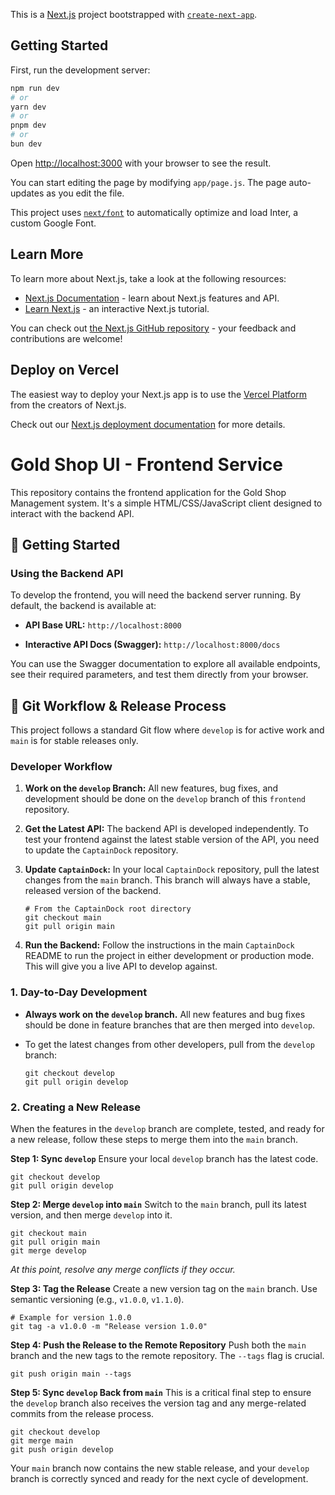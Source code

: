 This is a [Next.js](https://nextjs.org/) project bootstrapped with [`create-next-app`](https://github.com/vercel/next.js/tree/canary/packages/create-next-app).

## Getting Started

First, run the development server:

```bash
npm run dev
# or
yarn dev
# or
pnpm dev
# or
bun dev
```

Open [http://localhost:3000](http://localhost:3000) with your browser to see the result.

You can start editing the page by modifying `app/page.js`. The page auto-updates as you edit the file.

This project uses [`next/font`](https://nextjs.org/docs/basic-features/font-optimization) to automatically optimize and load Inter, a custom Google Font.

## Learn More

To learn more about Next.js, take a look at the following resources:

- [Next.js Documentation](https://nextjs.org/docs) - learn about Next.js features and API.
- [Learn Next.js](https://nextjs.org/learn) - an interactive Next.js tutorial.

You can check out [the Next.js GitHub repository](https://github.com/vercel/next.js/) - your feedback and contributions are welcome!

## Deploy on Vercel

The easiest way to deploy your Next.js app is to use the [Vercel Platform](https://vercel.com/new?utm_medium=default-template&filter=next.js&utm_source=create-next-app&utm_campaign=create-next-app-readme) from the creators of Next.js.

Check out our [Next.js deployment documentation](https://nextjs.org/docs/deployment) for more details.


# Gold Shop UI - Frontend Service

This repository contains the frontend application for the Gold Shop Management system. It's a simple HTML/CSS/JavaScript client designed to interact with the backend API.

## 🚀 Getting Started

### Using the Backend API

To develop the frontend, you will need the backend server running. By default, the backend is available at:

-   **API Base URL:**  `http://localhost:8000`
    
-   **Interactive API Docs (Swagger):**  `http://localhost:8000/docs`
    

You can use the Swagger documentation to explore all available endpoints, see their required parameters, and test them directly from your browser.

## 🤝 Git Workflow & Release Process

This project follows a standard Git flow where `develop` is for active work and `main` is for stable releases only.

### Developer Workflow

1.  **Work on the `develop` Branch:** All new features, bug fixes, and development should be done on the `develop` branch of this `frontend` repository.
    
2.  **Get the Latest API:** The backend API is developed independently. To test your frontend against the latest stable version of the API, you need to update the `CaptainDock` repository.
    
3.  **Update `CaptainDock`:** In your local `CaptainDock` repository, pull the latest changes from the `main` branch. This branch will always have a stable, released version of the backend.
    
    ```
    # From the CaptainDock root directory
    git checkout main
    git pull origin main
    
    ```
    
4.  **Run the Backend:** Follow the instructions in the main `CaptainDock` README to run the project in either development or production mode. This will give you a live API to develop against.

### 1. Day-to-Day Development

-   **Always work on the `develop` branch.** All new features and bug fixes should be done in feature branches that are then merged into `develop`.
    
-   To get the latest changes from other developers, pull from the `develop` branch:
    
    ```
    git checkout develop
    git pull origin develop
    
    ```
    

### 2. Creating a New Release

When the features in the `develop` branch are complete, tested, and ready for a new release, follow these steps to merge them into the `main` branch.

**Step 1: Sync `develop`** Ensure your local `develop` branch has the latest code.

```
git checkout develop
git pull origin develop

```

**Step 2: Merge `develop` into `main`** Switch to the `main` branch, pull its latest version, and then merge `develop` into it.

```
git checkout main
git pull origin main
git merge develop

```

_At this point, resolve any merge conflicts if they occur._

**Step 3: Tag the Release** Create a new version tag on the `main` branch. Use semantic versioning (e.g., `v1.0.0`, `v1.1.0`).

```
# Example for version 1.0.0
git tag -a v1.0.0 -m "Release version 1.0.0"

```

**Step 4: Push the Release to the Remote Repository** Push both the `main` branch and the new tags to the remote repository. The `--tags` flag is crucial.

```
git push origin main --tags

```

**Step 5: Sync `develop` Back from `main`** This is a critical final step to ensure the `develop` branch also receives the version tag and any merge-related commits from the release process.

```
git checkout develop
git merge main
git push origin develop

```

Your `main` branch now contains the new stable release, and your `develop` branch is correctly synced and ready for the next cycle of development.